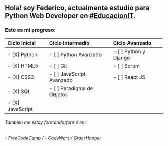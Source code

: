## Hola! soy Federico, actualmente estudio para Python Web Developer en [#EducacionIT](https://www.educacionit.com/).<BR>

### Este es mi progreso:

|**Ciclo Inicial**|   **Ciclo Intermedio**         |    **Ciclo Avanzado**    
| :--- |:---|:---
|- [X]  Python  |- [ ]   Python Avanzado     |- [ ] Python y Django
|- [X]  HTML5    |- [ ]   Git                |- [ ] Scrum
|- [X] CSS3      |- [ ]  JavaScript Avanzado  |- [ ] React JS
|- [X] SQL       |- [ ]   Paradigma de OBjetos |  
|- [X] JavaScript|                                  |

###### Tambien me estoy formando/formé en: 
###### - [FreeCodeCamp](www.freecodecamp.org) /  - [CodeWars](www.codewars.com) / [GrassHopper](https://grasshopper.app/es_419/)


